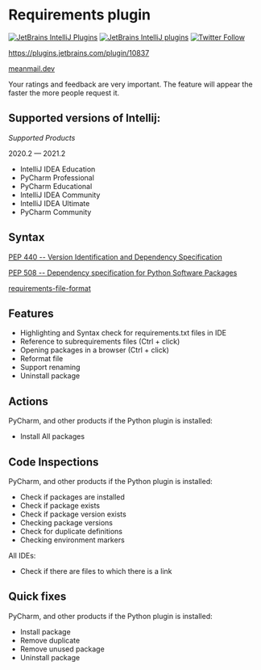 # Requirements plugin

[![JetBrains IntelliJ Plugins](https://img.shields.io/jetbrains/plugin/r/stars/10837?label=JetBrans%20Marketplace)](https://plugins.jetbrains.com/plugin/10837)
[![JetBrains IntelliJ plugins](https://img.shields.io/jetbrains/plugin/d/10837)](https://plugins.jetbrains.com/plugin/10837)
[![Twitter Follow](https://img.shields.io/twitter/follow/meanmaildev?style=plastic)](https://twitter.com/meanmaildev)

https://plugins.jetbrains.com/plugin/10837

[meanmail.dev](https://meanmail.dev/plugin/1?utm_source=guthub&utm_medium=readme&utm_campaign=requirements&utm_content=meanmail.dev)

Your ratings and feedback are very important. The feature will appear the faster the more people request it.

## Supported versions of Intellij:

*Supported Products*

2020.2 — 2021.2

- IntelliJ IDEA Education
- PyCharm Professional
- PyCharm Educational
- IntelliJ IDEA Community
- IntelliJ IDEA Ultimate
- PyCharm Community

## Syntax

[PEP 440 -- Version Identification and Dependency Specification](https://www.python.org/dev/peps/pep-0440)

[PEP 508 -- Dependency specification for Python Software Packages](https://www.python.org/dev/peps/pep-0508)

[requirements-file-format](https://pip.pypa.io/en/stable/cli/pip_install/#requirements-file-format)

## Features

* Highlighting and Syntax check for requirements.txt files in IDE
* Reference to subrequirements files (Ctrl + click)
* Opening packages in a browser (Ctrl + click)
* Reformat file
* Support renaming
* Uninstall package

## Actions

PyCharm, and other products if the Python plugin is installed:

* Install All packages

## Code Inspections

PyCharm, and other products if the Python plugin is installed:

* Check if packages are installed
* Check if package exists
* Check if package version exists
* Checking package versions
* Check for duplicate definitions
* Checking environment markers

All IDEs:

* Check if there are files to which there is a link

## Quick fixes

PyCharm, and other products if the Python plugin is installed:

* Install package
* Remove duplicate
* Remove unused package
* Uninstall package
